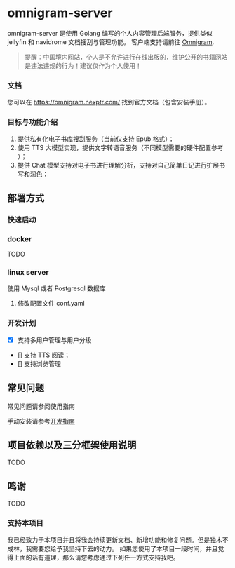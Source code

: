 # omnigram-server

omnigram-server 是使用 Golang 编写的个人内容管理后端服务，提供类似 jellyfin 和 navidrome 文档搜刮与管理功能。
客户端支持请前往 [Omnigram](github.com/nexptr/omnigram).

> 提醒：中国境内网站，个人是不允许进行在线出版的，维护公开的书籍网站是违法违规的行为！建议仅作为个人使用！

### 文档

您可以在 https://omnigram.nexptr.com/ 找到官方文档（包含安装手册）。

### 目标与功能介绍

1. 提供私有化电子书库搜刮服务（当前仅支持 Epub 格式）；
2. 使用 TTS 大模型实现，提供文字转语音服务（不同模型需要的硬件配置参考 [](m4t_server/README.md)）；
3. 提供 Chat 模型支持对电子书进行理解分析，支持对自己简单日记进行扩展书写和润色；

## 部署方式

### 快速启动

### docker

TODO

### linux server

使用 Mysql 或者 Postgresql 数据库

1. 修改配置文件 conf.yaml

### 开发计划

- [x] 支持多用户管理与用户分级
- [] 支持 TTS 阅读；
- [] 支持浏览管理

## 常见问题

常见问题请参阅使用指南

手动安装请参考[开发指南](docs/dev.md)

## 项目依赖以及三分框架使用说明

TODO

## 鸣谢

TODO

### 支持本项目

我已经致力于本项目并且将我会持续更新文档、新增功能和修复问题。但是独木不成林，我需要您给予我坚持下去的动力。
如果您使用了本项目一段时间，并且觉得上面的话有道理，那么请您考虑通过下列任一方式支持我吧。
